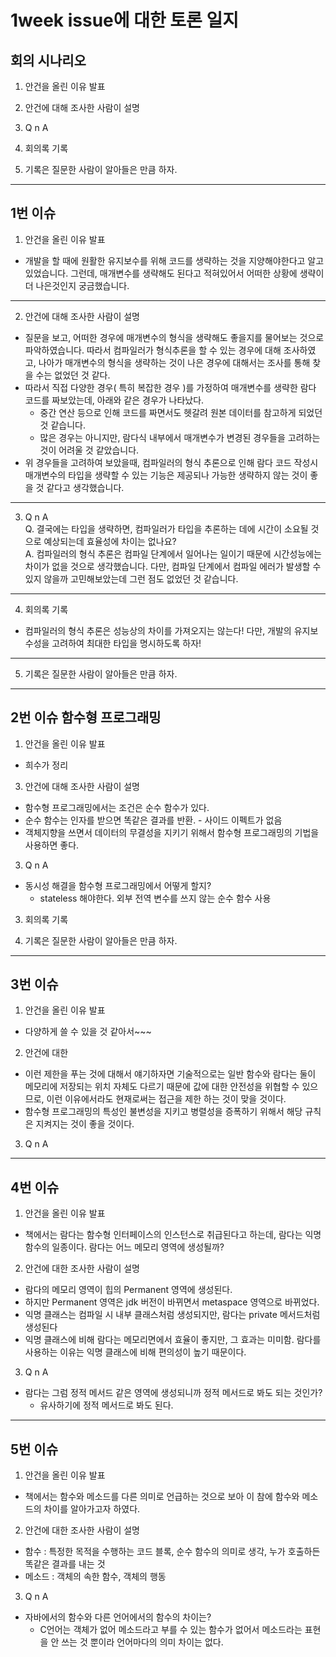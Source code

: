 # 1week issue에 대한 토론 일지

## 회의 시나리오

1. 안건을 올린 이유 발표

2. 안건에 대해 조사한 사람이 설명

3. Q n A

4. 회의록 기록

5. 기록은 질문한 사람이 알아들은 만큼 하자.
---

## 1번 이슈
1. 안건을 올린 이유 발표
- 개발을 할 때에 원활한 유지보수를 위해 코드를 생략하는 것을 지양해야한다고 알고 있었습니다. 
  그런데, 매개변수를 생략해도 된다고 적혀있어서 어떠한 상황에 생략이 더 나은것인지 궁금했습니다.

----------

2. 안건에 대해 조사한 사람이 설명
- 질문을 보고, 어떠한 경우에 매개변수의 형식을 생략해도 좋을지를 물어보는 것으로 파악하였습니다.
  따라서 컴파일러가 형식추론을 할 수 있는 경우에 대해 조사하였고, 나아가 매개변수의 형식을 생략하는 것이 나은 경우에 대해서는 조사를 통해 찾을 수는 없었던 것 같다.
- 따라서 직접 다양한 경우( 특히 복잡한 경우 )를 가정하여 매개변수를 생략한 람다 코드를 짜보았는데, 아래와 같은 경우가 나타났다.
  - 중간 연산 등으로 인해 코드를 짜면서도 헷갈려 원본 데이터를 참고하게 되었던 것 같습니다.
  - 많은 경우는 아니지만, 람다식 내부에서 매개변수가 변경된 경우들을 고려하는 것이 어려울 것 같았습니다.
- 위 경우들을 고려하여 보았을때, 컴파일러의 형식 추론으로 인해 람다 코드 작성시 매개변수의 타입을 생략할 수 있는 기능은 제공되나 가능한 생략하지 않는 것이 좋을 것 같다고 생각했습니다.

----------

3. Q n A<br>
Q. 결국에는 타입을 생략하면, 컴파일러가 타입을 추론하는 데에 시간이 소요될 것으로 예상되는데 효율성에 차이는 없나요?<br>
A. 컴파일러의 형식 추론은 컴파일 단계에서 일어나는 일이기 때문에 시간성능에는 차이가 없을 것으로 생각했습니다. 
   다만, 컴파일 단계에서 컴파일 에러가 발생할 수 있지 않을까 고민해보았는데 그런 점도 없었던 것 같습니다. 

----------

4. 회의록 기록
- 컴파일러의 형식 추론은 성능상의 차이를 가져오지는 않는다! 다만, 개발의 유지보수성을 고려하여 최대한 타입을 명시하도록 하자!

----------

5. 기록은 질문한 사람이 알아들은 만큼 하자.


-----
## 2번 이슈 함수형 프로그래밍
1. 안건을 올린 이유 발표
- 희수가 정리

3. 안건에 대해 조사한 사람이 설명
- 함수형 프로그래밍에서는 조건은 순수 함수가 있다.
- 순수 함수는 인자를 받으면 똑같은 결과를 반환. - 사이드 이펙트가 없음
- 객체지향을 쓰면서 데이터의 무결성을 지키기 위해서 함수형 프로그래밍의 기법을 사용하면 좋다.

3. Q n A
- 동시성 해결을 함수형 프로그래밍에서 어떻게 할지?
  - stateless 해야한다. 외부 전역 변수를 쓰지 않는 순수 함수 사용

3. 회의록 기록

4. 기록은 질문한 사람이 알아들은 만큼 하자.

---
## 3번 이슈 
1. 안건을 올린 이유 발표
- 다양하게 쓸 수 있을 것 같아서~~~

2. 안건에 대한
- 이런 제한을 푸는 것에 대해서 얘기하자면 기술적으로는 일반 함수와 람다는 둘이 메모리에 저장되는 위치 자체도 다르기 때문에 값에 대한 안전성을 위협할 수 있으므로, 이런 이유에서라도 현재로써는 접근을 제한 하는 것이 맞을 것이다.
- 함수형 프로그래밍의 특성인 불변성을 지키고 병렬성을 증폭하기 위해서 해당 규칙은 지켜지는 것이 좋을 것이다.

3. Q n A

---
## 4번 이슈
1. 안건을 올린 이유 발표
- 책에서는 람다는 함수형 인터페이스의 인스턴스로 취급된다고 하는데, 람다는 익명 함수의 일종이다. 람다는 어느 메모리 영역에 생성될까?

2. 안건에 대한 조사한 사람이 설명
- 람다의 메모리 영역이 힙의 Permanent 영역에 생성된다.
- 하지만 Permanent 영역은 jdk 버전이 바뀌면서 metaspace 영역으로 바뀌었다.
- 익명 클래스는 컴파일 시 내부 클래스처럼 생성되지만, 람다는 private 메서드처럼 생성된다
- 익명 클래스에 비해 람다는 메모리면에서 효율이 좋지만, 그 효과는 미미함. 람다를 사용하는 이유는 익명 클래스에 비해 편의성이 높기 때문이다.

3. Q n A
- 람다는 그럼 정적 메서드 같은 영역에 생성되니까 정적 메서드로 봐도 되는 것인가?
    - 유사하기에 정적 메서드로 봐도 된다.

---
## 5번 이슈
1. 안건을 올린 이유 발표
- 책에서는 함수와 메소드를 다른 의미로 언급하는 것으로 보아 이 참에 함수와 메소드의 차이를 알아가고자 하였다.

2. 안건에 대한 조사한 사람이 설명
- 함수 : 특정한 목적을 수행하는 코드 블록, 순수 함수의 의미로 생각, 누가 호출하든 똑같은 결과를 내는 것
- 메소드 : 객체의 속한 함수, 객체의 행동

3. Q n A
- 자바에서의 함수와 다른 언어에서의 함수의 차이는?
  - C언어는 객체가 없어 메소드라고 부를 수 있는 함수가 없어서 메소드라는 표현을 안 쓰는 것 뿐이라 언어마다의 의미 차이는 없다.
